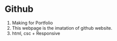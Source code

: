 # Github
1. Making for Portfolio
2. This webpage is the imatation of github website.
3. html, csc + Responsive
